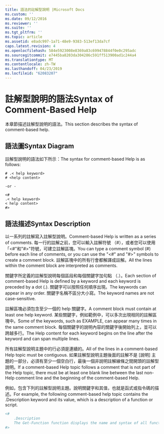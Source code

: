 ```yaml
---
title: 語法的註解型說明 |Microsoft Docs
ms.custom: ''
ms.date: 09/12/2016
ms.reviewer: ''
ms.suite: ''
ms.tgt_pltfrm: ''
ms.topic: article
ms.assetid: e8adc997-1a71-48e9-9383-513ef13da7cf
caps.latest.revision: 4
ms.openlocfilehash: 584e5923008e8369a83c699478844f0e0c295adc
ms.sourcegitcommit: e7445ba8203da304286c591ff513900ad1c244a4
ms.translationtype: MT
ms.contentlocale: zh-TW
ms.lasthandoff: 04/23/2019
ms.locfileid: "62083207"
---
```

# <a name="syntax-of-comment-based-help"></a><span data-ttu-id="32b00-102">註解型說明的語法</span><span class="sxs-lookup"><span data-stu-id="32b00-102">Syntax of Comment-Based Help</span></span>

<span data-ttu-id="32b00-103">本章節描述註解型說明的語法。</span><span class="sxs-lookup"><span data-stu-id="32b00-103">This section describes the syntax of comment-based help.</span></span>

## <a name="syntax-diagram"></a><span data-ttu-id="32b00-104">語法圖</span><span class="sxs-lookup"><span data-stu-id="32b00-104">Syntax Diagram</span></span>

 <span data-ttu-id="32b00-105">註解型說明的語法如下所示：</span><span class="sxs-lookup"><span data-stu-id="32b00-105">The syntax for comment-based Help is as follows:</span></span>

```
# .< help keyword>
# <help content>

-or -

<#
.< help keyword>
< help content>
#>
```

## <a name="syntax-description"></a><span data-ttu-id="32b00-106">語法描述</span><span class="sxs-lookup"><span data-stu-id="32b00-106">Syntax Description</span></span>

 <span data-ttu-id="32b00-107">以一系列的註解寫入註解型說明。</span><span class="sxs-lookup"><span data-stu-id="32b00-107">Comment-based Help is written as a series of comments.</span></span> <span data-ttu-id="32b00-108">每一行的註解之前，您可以輸入註解符號 （#），或者您可以使用 「\<#"和"#>"符號，可建立註解區塊。</span><span class="sxs-lookup"><span data-stu-id="32b00-108">You can type a comment symbol (#) before each line of comments, or you can use the "\<#" and "#>" symbols to create a comment block.</span></span> <span data-ttu-id="32b00-109">註解區塊中的所有行會都解譯成註解。</span><span class="sxs-lookup"><span data-stu-id="32b00-109">All the lines within the comment block are interpreted as comments.</span></span>

 <span data-ttu-id="32b00-110">關鍵字所定義的註解型說明每個區段和每個關鍵字加句點 （.）。</span><span class="sxs-lookup"><span data-stu-id="32b00-110">Each section of comment-based Help is defined by a keyword and each keyword is preceded by a dot (.).</span></span> <span data-ttu-id="32b00-111">關鍵字可以按照任何順序出現。</span><span class="sxs-lookup"><span data-stu-id="32b00-111">The keywords can appear in any order.</span></span> <span data-ttu-id="32b00-112">關鍵字名稱不區分大小寫。</span><span class="sxs-lookup"><span data-stu-id="32b00-112">The keyword names are not case-sensitive.</span></span>

 <span data-ttu-id="32b00-113">註解區塊必須包含至少一個的 help 關鍵字。</span><span class="sxs-lookup"><span data-stu-id="32b00-113">A comment block must contain at least one help keyword.</span></span> <span data-ttu-id="32b00-114">某些關鍵字，例如範例中，可以多次出現相同的註解區塊中。</span><span class="sxs-lookup"><span data-stu-id="32b00-114">Some of the keywords, such as EXAMPLE, can appear many times in the same comment block.</span></span> <span data-ttu-id="32b00-115">每個關鍵字的說明內容的關鍵字後開始列上，並可以跨越多行。</span><span class="sxs-lookup"><span data-stu-id="32b00-115">The Help content for each keyword begins on the line after the keyword and can span multiple lines.</span></span>

 <span data-ttu-id="32b00-116">所有註解型說明主題中的行必須是連續的。</span><span class="sxs-lookup"><span data-stu-id="32b00-116">All of the lines in a comment-based Help topic must be contiguous.</span></span> <span data-ttu-id="32b00-117">如果註解型說明主題後面的註解不是 [說明] 主題的一部分，必須有至少一個空白行，最後一個非說明註解線條之間開頭的註解型說明。</span><span class="sxs-lookup"><span data-stu-id="32b00-117">If a comment-based Help topic follows a comment that is not part of the Help topic, there must be at least one blank line between the last non-Help comment line and the beginning of the comment-based Help.</span></span>

 <span data-ttu-id="32b00-118">例如，包含下列的註解型說明主題。說明關鍵字和其值，也就是函式或指令碼的描述。</span><span class="sxs-lookup"><span data-stu-id="32b00-118">For example, the following comment-based help topic contains the .Description keyword and its value, which is a description of a function or script.</span></span>

```powershell
<#
    .Description
    The Get-Function function displays the name and syntax of all functions in the session.
#>
```